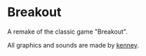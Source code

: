 # Breakout
A remake of the classic game "Breakout".

All graphics and sounds are made by [kenney](https://kenney.nl).

